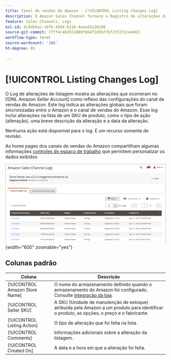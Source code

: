 ```yaml
---
title: Canal de vendas do Amazon - [!UICONTROL Listing Changes Log]
description: O Amazon Sales Channel fornece o Registro de alterações da lista para ajudar você a monitorar as alterações afetadas em sua conta de vendedor Amazon.
feature: Sales Channels, Logs
exl-id: 9c4db5ac-cbfb-4584-b216-4aead2a28189
source-git-commit: 7fff4c463551089fb64f2d5bf7bf23f272ce4663
workflow-type: tm+mt
source-wordcount: '186'
ht-degree: 0%

---
```


# [!UICONTROL Listing Changes Log]

O Log de alterações de listagem mostra as alterações que ocorreram no [!DNL Amazon Seller Account] como reflexo das configurações do canal de vendas do Amazon. Este log indica as alterações globais que foram sincronizadas entre o Amazon e o canal de vendas do Amazon. Esse log inclui alterações na lista de um SKU de produto, como o tipo de ação (alteração), uma breve descrição da alteração e a data da alteração.

Nenhuma ação está disponível para o log. É um recurso somente de revisão.

As home pages dos canais de vendas do Amazon compartilham algumas informações [controles do espaço de trabalho](./workspace-controls.md) que permitem personalizar os dados exibidos.

![Log de alterações de listagem](assets/amazon-listing-changes-log.png){width="600" zoomable="yes"}

## Colunas padrão

| Coluna | Descrição |
|--------------------------------|-------------------------------------------------------------------------------------------------------------------------|
| [!UICONTROL Amazon Store Name] | O nome do armazenamento definido quando o armazenamento do Amazon foi configurado. Consulte [Integração da loja](./store-integration.md). |
| [!UICONTROL Seller SKU] | A SKU (Unidade de manutenção de estoque) atribuída pela Amazon a um produto para identificar o produto, as opções, o preço e o fabricante. |
| [!UICONTROL Listing Action] | O tipo de alteração que foi feita na lista. |
| [!UICONTROL Comments] | Informações adicionais sobre a alteração da listagem. |
| [!UICONTROL Created On] | A data e a hora em que a alteração foi feita. |
